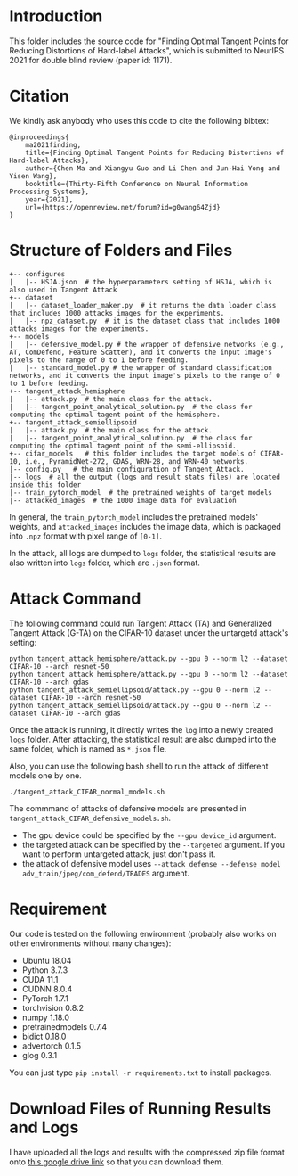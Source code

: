 # Introduction
This folder includes the source code for "Finding Optimal Tangent Points for Reducing Distortions of Hard-label Attacks", which is submitted to NeurIPS 2021 for double blind review (paper id: 1171).

# Citation
We kindly ask anybody who uses this code to cite the following bibtex:

```
@inproceedings{
    ma2021finding,
    title={Finding Optimal Tangent Points for Reducing Distortions of Hard-label Attacks},
    author={Chen Ma and Xiangyu Guo and Li Chen and Jun-Hai Yong and Yisen Wang},
    booktitle={Thirty-Fifth Conference on Neural Information Processing Systems},
    year={2021},
    url={https://openreview.net/forum?id=g0wang64Zjd}
}
```

# Structure of Folders and Files
```
+-- configures
|   |-- HSJA.json  # the hyperparameters setting of HSJA, which is also used in Tangent Attack
+-- dataset
|   |-- dataset_loader_maker.py  # it returns the data loader class that includes 1000 attacks images for the experiments.
|   |-- npz_dataset.py  # it is the dataset class that includes 1000 attacks images for the experiments.
+-- models
|   |-- defensive_model.py # the wrapper of defensive networks (e.g., AT, ComDefend, Feature Scatter), and it converts the input image's pixels to the range of 0 to 1 before feeding.
|   |-- standard_model.py # the wrapper of standard classification networks, and it converts the input image's pixels to the range of 0 to 1 before feeding.
+-- tangent_attack_hemisphere
|   |-- attack.py  # the main class for the attack.
|   |-- tangent_point_analytical_solution.py  # the class for computing the optimal tagent point of the hemisphere.
+-- tangent_attack_semiellipsoid
|   |-- attack.py  # the main class for the attack.
|   |-- tangent_point_analytical_solution.py  # the class for computing the optimal tagent point of the semi-ellipsoid.
+-- cifar_models   # this folder includes the target models of CIFAR-10, i.e., PyramidNet-272, GDAS, WRN-28, and WRN-40 networks.
|-- config.py   # the main configuration of Tangent Attack.
|-- logs  # all the output (logs and result stats files) are located inside this folder
|-- train_pytorch_model  # the pretrained weights of target models
|-- attacked_images  # the 1000 image data for evaluation 
```
In general, the `train_pytorch_model` includes the pretrained models' weights, and `attacked_images` includes the image data, which is packaged into `.npz` format with pixel range of `[0-1]`.

In the attack, all logs are dumped to `logs` folder, the statistical results are also written into `logs` folder, which are `.json` format.

# Attack Command
The following command could run Tangent Attack (TA) and Generalized Tangent Attack (G-TA) on the CIFAR-10 dataset under the untargetd attack's setting:

```
python tangent_attack_hemisphere/attack.py --gpu 0 --norm l2 --dataset CIFAR-10 --arch resnet-50
python tangent_attack_hemisphere/attack.py --gpu 0 --norm l2 --dataset CIFAR-10 --arch gdas
python tangent_attack_semiellipsoid/attack.py --gpu 0 --norm l2 --dataset CIFAR-10 --arch resnet-50
python tangent_attack_semiellipsoid/attack.py --gpu 0 --norm l2 --dataset CIFAR-10 --arch gdas
```
Once the attack is running, it directly writes the `log` into a newly created `logs` folder. After attacking, the statistical result are also dumped into the same folder, which is named as `*.json` file. 

Also, you can use the following bash shell to run the attack of different models one by one.
```
./tangent_attack_CIFAR_normal_models.sh
```
The commmand of attacks of defensive models are presented in `tangent_attack_CIFAR_defensive_models.sh`.


* The gpu device could be specified by the ```--gpu device_id``` argument.
* the targeted attack can be specified by the `--targeted` argument. If you want to perform untargeted attack, just don't pass it.
* the attack of defensive model uses `--attack_defense --defense_model adv_train/jpeg/com_defend/TRADES` argument.
# Requirement
Our code is tested on the following environment (probably also works on other environments without many changes):

* Ubuntu 18.04
* Python 3.7.3
* CUDA 11.1
* CUDNN 8.0.4
* PyTorch 1.7.1
* torchvision 0.8.2
* numpy 1.18.0
* pretrainedmodels 0.7.4
* bidict 0.18.0
* advertorch 0.1.5
* glog 0.3.1

You can just type `pip install -r requirements.txt` to install packages.

# Download Files of Running Results and Logs
I have uploaded all the logs and results with the compressed zip file format onto [this google drive link](https://drive.google.com/file/d/1vng1Gs6YgZs3PGMvfJb-exRRIsrbo5vx/view?usp=sharing) so that you can download them.